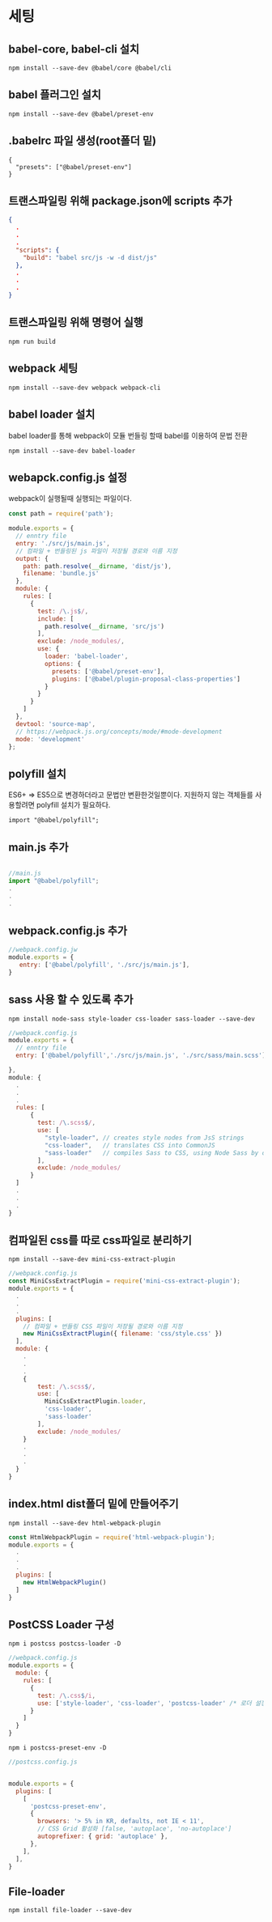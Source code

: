 # 세팅

## babel-core, babel-cli 설치
```
npm install --save-dev @babel/core @babel/cli
```

## babel 플러그인 설치
```
npm install --save-dev @babel/preset-env
```

## .babelrc 파일 생성(root폴더 밑)
```
{
  "presets": ["@babel/preset-env"]
}
``` 

## 트랜스파일링 위해 package.json에 scripts 추가
```json
{
  .
  .
  .
  "scripts": {
    "build": "babel src/js -w -d dist/js"
  },
  .
  .
  .
}
```

## 트랜스파일링 위해 명령어 실행
```
npm run build
```


## webpack 세팅
```
npm install --save-dev webpack webpack-cli
```

## babel loader 설치
babel loader를 통해 webpack이 모듈 번들링 할때 babel를 이용하여 문법 전환
```
npm install --save-dev babel-loader
```

## webapck.config.js 설정
webpack이 실행될때 실행되는 파일이다.

```javascript
const path = require('path');

module.exports = {
  // enntry file
  entry: './src/js/main.js',
  // 컴파일 + 번들링된 js 파일이 저장될 경로와 이름 지정
  output: {
    path: path.resolve(__dirname, 'dist/js'),
    filename: 'bundle.js'
  },
  module: {
    rules: [
      {
        test: /\.js$/,
        include: [
          path.resolve(__dirname, 'src/js')
        ],
        exclude: /node_modules/,
        use: {
          loader: 'babel-loader',
          options: {
            presets: ['@babel/preset-env'],
            plugins: ['@babel/plugin-proposal-class-properties']
          }
        }
      }
    ]
  },
  devtool: 'source-map',
  // https://webpack.js.org/concepts/mode/#mode-development
  mode: 'development'
};
```


## polyfill 설치
ES6+ => ES5으로 변경하더라고 문법만 변환한것일뿐이다. 지원하지 않는 객체들를 사용할려면 polyfill 설치가 필요하다.
```
import "@babel/polyfill";
```

## main.js 추가
```javascript

//main.js
import "@babel/polyfill";
.
.
.
```

## webpack.config.js 추가
```javascript
//webpack.config.jw
module.exports = {
   entry: ['@babel/polyfill', './src/js/main.js'],
}
```

## sass 사용 할 수 있도록 추가
```
npm install node-sass style-loader css-loader sass-loader --save-dev
```

```javascript
//webpack.config.js
module.exports = {
  // enntry file
  entry: ['@babel/polyfill','./src/js/main.js', './src/sass/main.scss'],

},
module: {
  .
  .
  .
  rules: [
      {
        test: /\.scss$/,
        use: [
          "style-loader", // creates style nodes from JsS strings
          "css-loader",   // translates CSS into CommonJS
          "sass-loader"   // compiles Sass to CSS, using Node Sass by default
        ],
        exclude: /node_modules/
      }
  ]
  .
  .
  .
}

```

## 컴파일된 css를 따로 css파일로 분리하기
```
npm install --save-dev mini-css-extract-plugin
```

```javascript
//webpack.config.js
const MiniCssExtractPlugin = require('mini-css-extract-plugin');
module.exports = {
  .
  .
  .
  plugins: [
    // 컴파일 + 번들링 CSS 파일이 저장될 경로와 이름 지정
    new MiniCssExtractPlugin({ filename: 'css/style.css' })
  ],
  module: {
    .
    .
    .
    {
        test: /\.scss$/,
        use: [
          MiniCssExtractPlugin.loader,
          'css-loader',
          'sass-loader'
        ],
        exclude: /node_modules/
    }
    .
    .
    .
  }
}
```

## index.html dist폴더 밑에 만들어주기
```
npm install --save-dev html-webpack-plugin
```

```javascript
const HtmlWebpackPlugin = require('html-webpack-plugin');
module.exports = {
  .
  .
  .
  plugins: [
    new HtmlWebpackPlugin()
  ]
}
```

## PostCSS Loader 구성
```
npm i postcss postcss-loader -D
```

```javascript
//webpack.config.js
module.exports = {
  module: {
    rules: [
      {
        test: /\.css$/i,
        use: ['style-loader', 'css-loader', 'postcss-loader' /* 로더 설정 */]
      }
    ]
  }
}
```

```
npm i postcss-preset-env -D
```

```javascript
//postcss.config.js


module.exports = {
  plugins: [
    [
      'postcss-preset-env',
      {
        browsers: '> 5% in KR, defaults, not IE < 11',
        // CSS Grid 활성화 [false, 'autoplace', 'no-autoplace']
        autoprefixer: { grid: 'autoplace' },
      },
    ],
  ],
}
```


## File-loader
```
npm install file-loader --save-dev
```